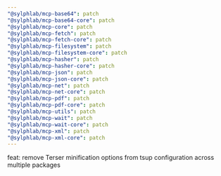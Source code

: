 ```yaml
---
"@sylphlab/mcp-base64": patch
"@sylphlab/mcp-base64-core": patch
"@sylphlab/mcp-core": patch
"@sylphlab/mcp-fetch": patch
"@sylphlab/mcp-fetch-core": patch
"@sylphlab/mcp-filesystem": patch
"@sylphlab/mcp-filesystem-core": patch
"@sylphlab/mcp-hasher": patch
"@sylphlab/mcp-hasher-core": patch
"@sylphlab/mcp-json": patch
"@sylphlab/mcp-json-core": patch
"@sylphlab/mcp-net": patch
"@sylphlab/mcp-net-core": patch
"@sylphlab/mcp-pdf": patch
"@sylphlab/mcp-pdf-core": patch
"@sylphlab/mcp-utils": patch
"@sylphlab/mcp-wait": patch
"@sylphlab/mcp-wait-core": patch
"@sylphlab/mcp-xml": patch
"@sylphlab/mcp-xml-core": patch
---
```


feat: remove Terser minification options from tsup configuration across multiple packages
